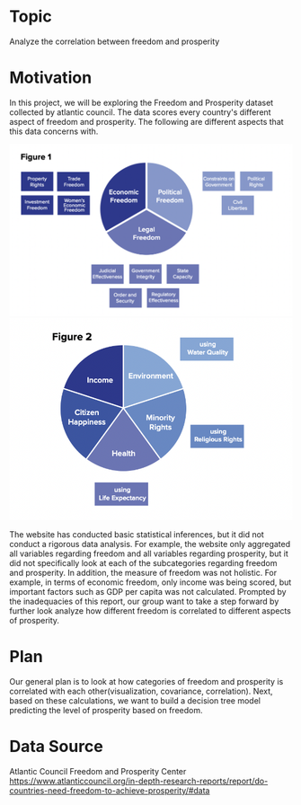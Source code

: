 # Topic
Analyze the correlation between freedom and prosperity


# Motivation
In this project, we will be exploring the Freedom and Prosperity dataset collected by atlantic council. The data scores every country's different aspect of freedom and prosperity. The following are different aspects that this data concerns with. 

<img src="img/figure1.png" alt="Alt text" title="Optional title">
<img src="img/figure2.png" alt="Alt text" title="Optional title">

The website has conducted basic statistical inferences, but it did not conduct a rigorous data analysis. For example, the website only aggregated all variables regarding freedom and all variables regarding prosperity, but it did not specifically look at each of the subcategories regarding freedom and prosperity. In addition, the measure of freedom was not holistic. For example, in terms of economic freedom, only income was being scored, but important factors such as GDP per capita was not calculated. Prompted by the inadequacies of this report, our group want to take a step forward by further look analyze how different freedom is correlated to different aspects of prosperity. 

# Plan
Our general plan is to look at how categories of freedom and prosperity is correlated with each other(visualization, covariance, correlation). Next, based on these calculations, we want to build a decision tree model predicting the level of prosperity based on freedom. 

# Data Source
Atlantic Council Freedom and Prosperity Center
https://www.atlanticcouncil.org/in-depth-research-reports/report/do-countries-need-freedom-to-achieve-prosperity/#data
